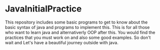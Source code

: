 # JavaInitialPractice
This repository includes some basic programs to get to know about the basic syntax of java and programs to implement this.
This is for all those who want to learn java and alternativerly OOP  after this.
You would find the practices that you must work on and also some good examples.
So don't wait and Let's have a beautiful journey outside with java.
